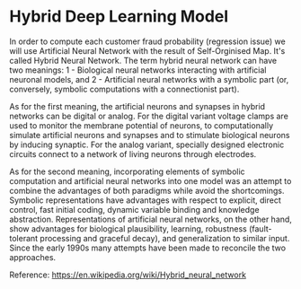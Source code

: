 # Hybrid Deep Learning Model

In order to compute each customer fraud probability (regression issue) we will use Artificial Neural Network with the result of Self-Orginised Map. It's called Hybrid Neural Network. The term hybrid neural network can have two meanings:
1 - Biological neural networks interacting with artificial neuronal models, and
2 - Artificial neural networks with a symbolic part (or, conversely, symbolic computations with a connectionist part).

As for the first meaning, the artificial neurons and synapses in hybrid networks can be digital or analog. For the digital variant voltage clamps are used to monitor the membrane potential of neurons, to computationally simulate artificial neurons and synapses and to stimulate biological neurons by inducing synaptic. For the analog variant, specially designed electronic circuits connect to a network of living neurons through electrodes.

As for the second meaning, incorporating elements of symbolic computation and artificial neural networks into one model was an attempt to combine the advantages of both paradigms while avoid the shortcomings. Symbolic representations have advantages with respect to explicit, direct control, fast initial coding, dynamic variable binding and knowledge abstraction. Representations of artificial neural networks, on the other hand, show advantages for biological plausibility, learning, robustness (fault-tolerant processing and graceful decay), and generalization to similar input. Since the early 1990s many attempts have been made to reconcile the two approaches.

Reference: 
https://en.wikipedia.org/wiki/Hybrid_neural_network
